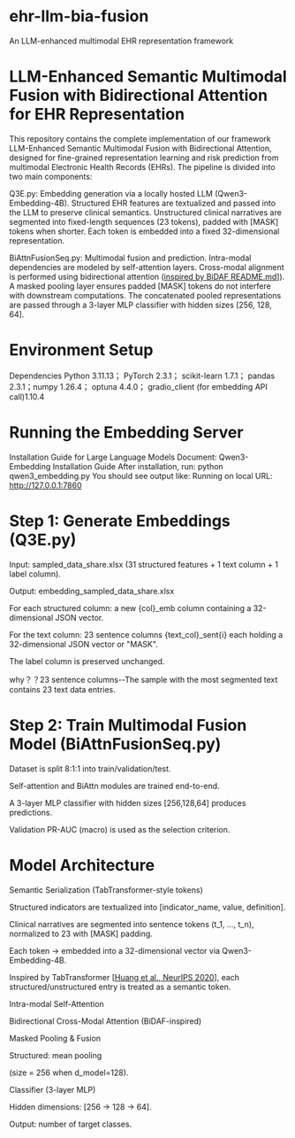# ehr-llm-bia-fusion
An LLM-enhanced multimodal EHR representation framework
# LLM-Enhanced Semantic Multimodal Fusion with Bidirectional Attention for EHR Representation
This repository contains the complete implementation of our framework LLM-Enhanced Semantic Multimodal Fusion with Bidirectional Attention, designed for fine-grained representation learning and risk prediction from multimodal Electronic Health Records (EHRs).
The pipeline is divided into two main components:

Q3E.py: Embedding generation via a locally hosted LLM (Qwen3-Embedding-4B).
Structured EHR features are textualized and passed into the LLM to preserve clinical semantics.
Unstructured clinical narratives are segmented into fixed-length sequences (23 tokens), padded with [MASK] tokens when shorter.
Each token is embedded into a fixed 32-dimensional representation.

BiAttnFusionSeq.py: Multimodal fusion and prediction.
Intra-modal dependencies are modeled by self-attention layers.
Cross-modal alignment is performed using bidirectional attention ([inspired by BiDAF README.md](https://github.com/galsang/BiDAF-pytorch/blob/master/README.md#bidaf-pytorch)]).
A masked pooling layer ensures padded [MASK] tokens do not interfere with downstream computations.
The concatenated pooled representations are passed through a 3-layer MLP classifier with hidden sizes [256, 128, 64].

# Environment Setup
Dependencies
Python 3.11.13；
PyTorch  2.3.1；
scikit-learn 1.7.1；
pandas 2.3.1；numpy 1.26.4；
optuna 4.4.0；
gradio_client (for embedding API call)1.10.4

# Running the Embedding Server 
Installation Guide for Large Language Models Document: Qwen3-Embedding Installation Guide
 After installation, run:
python qwen3_embedding.py
You should see output like:
Running on local URL:  http://127.0.0.1:7860

# Step 1: Generate Embeddings (Q3E.py)
Input: sampled_data_share.xlsx (31 structured features + 1 text column + 1 label column).

Output: embedding_sampled_data_share.xlsx

For each structured column: a new {col}_emb column containing a 32-dimensional JSON vector.

For the text column: 23 sentence columns {text_col}_sent{i} each holding a 32-dimensional JSON vector or "MASK".

The label column is preserved unchanged.

why？？23 sentence columns--The sample with the most segmented text contains 23 text data entries.

# Step 2: Train Multimodal Fusion Model (BiAttnFusionSeq.py)

Dataset is split 8:1:1 into train/validation/test.

Self-attention and BiAttn modules are trained end-to-end.

A 3-layer MLP classifier with hidden sizes [256,128,64] produces predictions.

Validation PR-AUC (macro) is used as the selection criterion.

# Model Architecture

Semantic Serialization (TabTransformer-style tokens)

Structured indicators are textualized into [indicator_name, value, definition].

Clinical narratives are segmented into sentence tokens (t_1, …, t_n), normalized to 23 with [MASK] padding.

Each token → embedded into a 32-dimensional vector via Qwen3-Embedding-4B.

Inspired by TabTransformer [[Huang et al., NeurIPS 2020](https://github.com/lucidrains/tab-transformer-pytorch)], each structured/unstructured entry is treated as a semantic token.

Intra-modal Self-Attention

Bidirectional Cross-Modal Attention (BiDAF-inspired)

Masked Pooling & Fusion

Structured: mean pooling 

 (size = 256 when d_model=128).

Classifier (3-layer MLP)

Hidden dimensions: [256 → 128 → 64].

Output: number of target classes.
